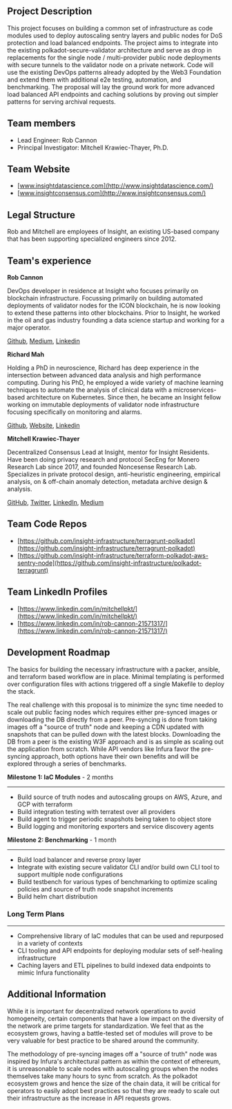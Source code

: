 ## **Project Description**

This project focuses on building a common set of infrastructure as code modules used to deploy autoscaling sentry layers and public nodes for DoS protection and load balanced endpoints. The project aims to integrate into the existing polkadot-secure-validator architecture and serve as drop in replacements for the single node / multi-provider public node deployments with secure tunnels to the validator node on a private network. Code will use the existing DevOps patterns already adopted by the Web3 Foundation and extend them with additional e2e testing, automation, and benchmarking. The proposal will lay the ground work for more advanced load balanced API endpoints and caching solutions by proving out simpler patterns for serving archival requests.

## **Team members**

- Lead Engineer: Rob Cannon
- Principal Investigator: Mitchell Krawiec-Thayer, Ph.D.

## **Team Website**

- [www.insightdatascience.com](http://www.insightdatascience.com/)
- [www.insightconsensus.com](http://www.insightconsensus.com/)

## **Legal Structure**

Rob and Mitchell are employees of Insight, an existing US-based company that has been supporting specialized engineers since 2012.

## **Team's experience**

**Rob Cannon**

DevOps developer in residence at Insight who focuses primarily on blockchain infrastructure. Focussing primarily on building automated deployments of validator nodes for the ICON blockchain, he is now looking to extend these patterns into other blockchains. Prior to Insight, he worked in the oil and gas industry founding a data science startup and working for a major operator.

[Github](https://github.com/robc-io), [Medium](https://medium.com/@robcannonxyz), [Linkedin](https://www.linkedin.com/in/rob-cannon-21571317/)

**Richard Mah**

Holding a PhD in neuroscience, Richard has deep experience in the intersection between advanced data analysis and high performance computing. During his PhD, he employed a wide variety of machine learning techniques to automate the analysis of clinical data with a microservices-based architecture on Kubernetes. Since then, he became an Insight fellow working on immutable deployments of validator node infrastructure focusing specifically on monitoring and alarms.

[Github](https://github.com/shinyfoil), [Website](https://www.richardmah.com/), [Linkedin](https://www.linkedin.com/in/richardmah/)


**Mitchell Krawiec-Thayer**

Decentralized Consensus Lead at Insight, mentor for Insight Residents. Have been doing privacy research and protocol SecEng for Monero Research Lab since 2017, and founded Noncesense Research Lab. Specializes in private protocol design, anti-heuristic engineering, empirical analysis, on & off-chain anomaly detection, metadata archive design & analysis.

[GitHub](https://github.com/mitchellpkt/), [Twitter](https://twitter.com/Mitchellpkt0), [LinkedIn](https://www.linkedin.com/in/mitchellpkt/), [Medium](https://medium.com/@mitchellpkt)

## Team Code Repos

- [https://github.com/insight-infrastructure/terragrunt-polkadot](https://github.com/insight-infrastructure/terragrunt-polkadot)
- [https://github.com/insight-infrastructure/terraform-polkadot-aws-sentry-node](https://github.com/insight-infrastructure/polkadot-terragrunt)

## Team LinkedIn Profiles

- [https://www.linkedin.com/in/mitchellpkt/](https://www.linkedin.com/in/mitchellpkt/)
- [https://www.linkedin.com/in/rob-cannon-21571317/](https://www.linkedin.com/in/rob-cannon-21571317/)

## Development Roadmap

The basics for building the necessary infrastructure with a packer, ansible, and terraform based workflow are in place. Minimal templating is performed over configuration files with actions triggered off a single Makefile to deploy the stack. 

The real challenge with this proposal is to minimize the sync time needed to scale out public facing nodes which requires either pre-synced images or downloading the DB directly from a peer.  Pre-syncing is done from taking images off a "source of truth" node and keeping a CDN updated with snapshots that can be pulled down with the latest blocks.  Downloading the DB from a peer is the existing W3F approach and is as simple as scaling out the application from scratch.  While API vendors like Infura favor the pre-syncing approach, both options have their own benefits and will be explored through a series of benchmarks.  

**Milestone 1: IaC Modules** - 2 months

---

- Build source of truth nodes and autoscaling groups on AWS, Azure, and GCP with terraform
- Build integration testing with terratest over all providers 
- Build agent to trigger periodic snapshots being taken to object store
- Build logging and monitoring exporters and service discovery agents

**Milestone 2: Benchmarking** - 1 month 

---

- Build load balancer and reverse proxy layer 
- Integrate with existing secure validator CLI and/or build own CLI tool to support multiple node configurations
- Build testbench for various types of benchmarking to optimize scaling policies and source of truth node snapshot increments
- Build helm chart distribution 

### Long Term Plans

---

- Comprehensive library of IaC modules that can be used and repurposed in a variety of contexts
- CLI tooling and API endpoints for deploying modular sets of self-healing infrastructure
- Caching layers and ETL pipelines to build indexed data endpoints to mimic Infura functionality

## Additional Information

While it is important for decentralized network operations to avoid homogeneity, certain components that have a low impact on the diversity of the network are prime targets for standardization. We feel that as the ecosystem grows, having a battle-tested set of modules will prove to be very valuable for best practice to be shared around the community.

The methodology of pre-syncing images off a "source of truth" node was inspired by Infura's architectural pattern as within the context of ethereum, it is unreasonable to scale nodes with autoscaling groups when the nodes themselves take many hours to sync from scratch. As the polkadot ecosystem grows and hence the size of the chain data, it will be critical for operators to easily adopt best practices so that they are ready to scale out their infrastructure as the increase in API requests grows.